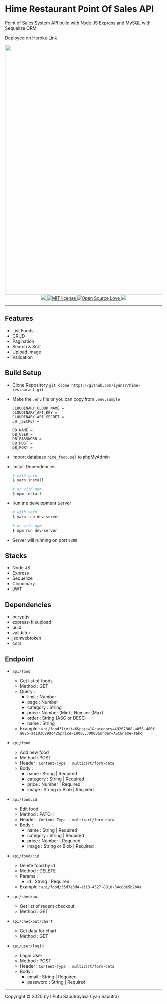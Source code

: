 # Hime Restaurant Point Of Sales API

Point of Sales System API build with Node JS Express and MySQL with Sequelize ORM

Deployed on Heroku [Link](https://intense-inlet-23820.herokuapp.com/)

<div align='center'>
  <img src='https://res.cloudinary.com/iyansrcloud/image/upload/v1578034806/screenshot/Home_si6d6r.png' width='800'  />

</div>
<div align='center'>
 <a href='https://intense-inlet-23820.herokuapp.com/'>
  <img src='http://heroku-badge.herokuapp.com/?app=angularjs-crypto&style=flat&svg=1' />
  </a>
  <a href="http://opensource.org/licenses/MIT">
    <img title="MIT license" src="http://img.shields.io/badge/license-MIT-brightgreen.svg">
  </a>
  <a href="#">
    <img title="Open Source Love" src="https://badges.frapsoft.com/os/v1/open-source.svg?v=102">
  </a>
   <a href="https://github.com/prettier/prettier"><img src="https://img.shields.io/badge/styled_with-prettier-ff69b4.svg"></a>

</div>

---

## Features

- List Foods
- CRUD
- Pagination
- Search & Sort
- Upload Image
- Validation

## Build Setup



- Clone Repository `git clone https://github.com/iyansr/hime-restaurant.git`

- Make the `.env` file or you can copy from `.env.sample`

  ```env
  CLOUDINARY_CLOUD_NAME = 
  CLOUDINARY_API_KEY = 
  CLOUDINARY_API_SECRET = 
  JWT_SECRET = 

  DB_NAME = 
  DB_USER = 
  DB_PASSWORD = 
  DB_HOST = 
  DB_PORT = 
  ```

- Import database `hime_food.sql` to phpMyAdmin 

- Install Dependencies 

  ```bash
  # with yarn
  $ yarn install

  # or with npm
  $ npm install
  ```

- Run the development Server 

  ```bash
  # with yarn
  $ yarn run dev-server
  
  # or with npm
  $ npm run dev-server
  ```

- Server will running on port `9300`

## Stacks

- Node JS
- Express
- Sequelize
- Cloudinary
- JWT

## Dependencies

- bcryptjs
- express-fileupload
- uuid
- validator
- jsonwebtoken
- cors

## Endpoint

- `api/food`
  - Get list of foods
  - Method : GET
  - Query : 
    - limit : Number
    - page : Number
    - category : String
    - price : Number (Min) ; Number (Max)
    - order : String (ASC or DESC)
    - name : String
  - Example : `api/food?limit=6&page=1&category=49267808-a055-480f-a82b-aa1036899c42&price=10000;30000&order=ASC&name=tako`


- `api/food`
  - Add new food
  - Method : POST
  - Header : `Content-Type : multipart/form-data`
  - Body : 
    - name : String | Required
    - category : String | Required
    - price : Number | Required
    - image : String or Blob | Required

- `api/food:id`
  - Edit food
  - Method : PATCH
  - Header : `Content-Type : multipart/form-data`
  - Body : 
    - name : String | Required
    - category : String | Required
    - price : Number | Required
    - image : String or Blob | Required

- `api/food/:id`
  - Delete food by id
  - Method : DELETE
  - Params : 
    - id : String | Required
  - Example : `api/food/35d7e3d4-e313-4527-8818-34c8de5b2b0a`

- `api/checkout`
  - Get list of recent checkout
  - Method : GET

- `api/checkout/chart`
  - Get data for chart
  - Method : GET

- `api/user/login`
  - Login User
  - Method : POST
  - Header : `Content-Type : multipart/form-data`
  - Body : 
    - email : String | Required
    - password : String | Required

 

---

Copyright © 2020 by I Putu Saputrayana (Iyan Saputra)
